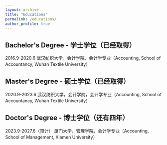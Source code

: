 ```yaml
---
layout: archive
title: "Educations"
permalink: /educations/
author_profile: true
---
```


## Bachelor's Degree - 学士学位（已经取得）

2016.9-2020.6 武汉纺织大学，会计学院，会计学专业（Accounting, School of Accountancy, Wuhan Textile University）

## Master's Degree - 硕士学位（已经取得）

2020.9-2023.6 武汉纺织大学，会计学院，会计学专业（Accounting, School of Accountancy, Wuhan Textile University）

## Doctor's Degree - 博士学位（还有四年）

2023.9-2027.6（预计） 厦门大学，管理学院，会计学专业（Accounting, School of Management, Xiamen University）

